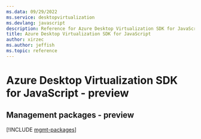 ```yaml
---
ms.data: 09/29/2022
ms.service: desktopvirtualization
ms.devlang: javascript
description: Reference for Azure Desktop Virtualization SDK for JavaScript
title: Azure Desktop Virtualization SDK for JavaScript
author: xirzec
ms.author: jeffish
ms.topic: reference
---
```

# Azure Desktop Virtualization SDK for JavaScript - preview

## Management packages - preview
[!INCLUDE [mgmt-packages](desktop-virtualization-mgmt-index.md)]
